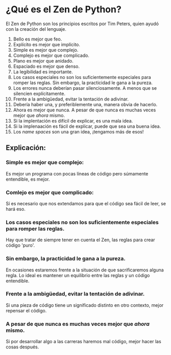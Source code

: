 # ¿Qué es el Zen de Python?

El Zen de Python son los principios escritos por Tim Peters, quien ayudó con la creación del lenguaje.

1. Bello es mejor que feo.
2. Explícito es mejor que implícito.
3. Simple es mejor que complejo.
4. Complejo es mejor que complicado.
5. Plano es mejor que anidado.
6. Espaciado es mejor que denso.
7. La legibilidad es importante.
8. Los casos especiales no son los suficientemente especiales para romper las reglas. Sin embargo, la practicidad le gana a la pureza.
9. Los errores nunca deberían pasar silenciosamente. A menos que se silencien explícitamente.
10. Frente a la ambigüedad, evitar la tentación de adivinar.
11. Debería haber una, y preferiblemente una, manera obvia de hacerlo.
12. Ahora es mejor que nunca. A pesar de que nunca es muchas veces mejor que *ahora* mismo.
13. Si la implentación es difícil de explicar, es una mala idea.
14. Si la implenaación es fácil de explicar, puede que sea una buena idea.
15. Los *name spaces* son una gran idea, ¡tengamos más de esos!

## Explicación:
### Simple es mejor que complejo:
Es mejor un programa con pocas líneas de código pero súmamente entendible, es mejor.

### Comlejo es mejor que complicado:
Sí es necesario que nos extendamos para que el código sea fácil de leer, se hará eso.

### Los casos especiales no son los suficientemente especiales para romper las reglas.
Hay que tratar de siempre tener en cuenta el Zen, las reglas para crear código 'puro'.

### Sin embargo, la practicidad le gana a la pureza.
En ocasiones estaremos frente a la situación de que sacrificaremos alguna regla. Lo ideal es mantener un equilibrio entre las reglas y un código entendible.

### Frente a la ambigüedad, evitar la tentación de adivinar.
Si una pieza de código tiene un significado distinto en otro contexto, mejor repensar el código.

### A pesar de que nunca es muchas veces mejor que *ahora* mismo.
Si por desarrollar algo a las carreras haremos mal código, mejor hacer las cosas después.
